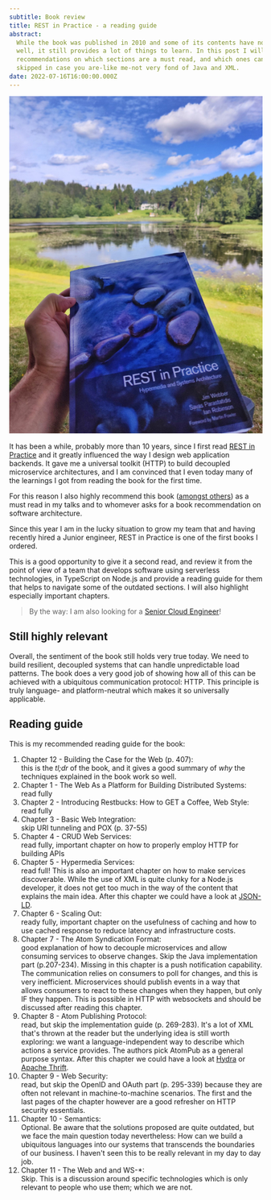 ```yaml
---
subtitle: Book review
title: REST in Practice - a reading guide
abstract:
  While the book was published in 2010 and some of its contents have not aged
  well, it still provides a lot of things to learn. In this post I will give my
  recommendations on which sections are a must read, and which ones can be
  skipped in case you are-like me-not very fond of Java and XML.
date: 2022-07-16T16:00:00.000Z
---
```


![REST in Practice cover](../media/rest-in-practice.jpeg)

It has been a while, probably more than 10 years, since I first read
[REST in Practice](https://restinpractice.com/) and it greatly influenced the
way I design web application backends. It gave me a universal toolkit (HTTP) to
build decoupled microservice architectures, and I am convinced that I even today
many of the learnings I got from reading the book for the first time.

For this reason I also highly recommend this book
([amongst others](https://github.com/coderbyheart/first-principles/issues/19))
as a must read in my talks and to whomever asks for a book recommendation on
software architecture.

Since this year I am in the lucky situation to grow my team that and having
recently hired a Junior engineer, REST in Practice is one of the first books I
ordered.

This is a good opportunity to give it a second read, and review it from the
point of view of a team that develops software using serverless technologies, in
TypeScript on Node.js and provide a reading guide for them that helps to
navigate some of the outdated sections. I will also highlight especially
important chapters.

> By the way: I am also looking for a
> [Senior Cloud Engineer](https://candidate.hr-manager.net/ApplicationInit.aspx?cid=278&ProjectId=177136&DepartmentId=7414&MediaId=5&SkipAdvertisement=False)!

## Still highly relevant

Overall, the sentiment of the book still holds very true today. We need to build
resilient, decoupled systems that can handle unpredictable load patterns. The
book does a very good job of showing how all of this can be achieved with a
ubiquitous communication protocol: HTTP. This principle is truly language- and
platform-neutral which makes it so universally applicable.

## Reading guide

This is my recommended reading guide for the book:

1. Chapter 12 - Building the Case for the Web (p. 407):  
   this is the _tl;dr_ of the book, and it gives a good summary of _why_ the
   techniques explained in the book work so well.
1. Chapter 1 - The Web As a Platform for Building Distributed Systems:  
   read fully
1. Chapter 2 - Introducing Restbucks: How to GET a Coffee, Web Style:  
   read fully
1. Chapter 3 - Basic Web Integration:  
   skip URI tunneling and POX (p. 37-55)
1. Chapter 4 - CRUD Web Services:  
   read fully, important chapter on how to properly employ HTTP for building
   APIs
1. Chapter 5 - Hypermedia Services:  
   read full! This is also an important chapter on how to make services
   discoverable. While the use of XML is quite clunky for a Node.js developer,
   it does not get too much in the way of the content that explains the main
   idea. After this chapter we could have a look at
   [JSON-LD](https://json-ld.org/).
1. Chapter 6 - Scaling Out:  
   ready fully, important chapter on the usefulness of caching and how to use
   cached response to reduce latency and infrastructure costs.
1. Chapter 7 - The Atom Syndication Format:  
   good explanation of how to decouple microservices and allow consuming
   services to observe changes. Skip the Java implementation part (p.207-234).
   Missing in this chapter is a push notification capability. The communication
   relies on consumers to poll for changes, and this is very inefficient.
   Microservices should publish events in a way that allows consumers to react
   to these changes when they happen, but only IF they happen. This is possible
   in HTTP with websockets and should be discussed after reading this chapter.
1. Chapter 8 - Atom Publishing Protocol:  
   read, but skip the implementation guide (p. 269-283). It's a lot of XML
   that's thrown at the reader but the underlying idea is still worth exploring:
   we want a language-independent way to describe which actions a service
   provides. The authors pick AtomPub as a general purpose syntax. After this
   chapter we could have a look at
   [Hydra](https://www.markus-lanthaler.com/hydra/) or
   [Apache Thrift](https://thrift.apache.org/).
1. Chapter 9 - Web Security:  
   read, but skip the OpenID and OAuth part (p. 295-339) because they are often
   not relevant in machine-to-machine scenarios. The first and the last pages of
   the chapter however are a good refresher on HTTP security essentials.
1. Chapter 10 - Semantics:  
   Optional. Be aware that the solutions proposed are quite outdated, but we
   face the main question today nevertheless: How can we build a ubiquitous
   languages into our systems that transcends the boundaries of our business. I
   haven't seen this to be really relevant in my day to day job.
1. Chapter 11 - The Web and and WS-\*:  
   Skip. This is a discussion around specific technologies which is only
   relevant to people who use them; which we are not.
